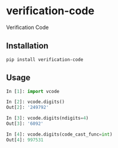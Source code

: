 # verification-code
Verification Code

## Installation
```shell
pip install verification-code
```

## Usage
```python
In [1]: import vcode

In [2]: vcode.digits()
Out[2]: '249792'

In [3]: vcode.digits(ndigits=4)
Out[3]: '6092'

In [4]: vcode.digits(code_cast_func=int)
Out[4]: 997531
```